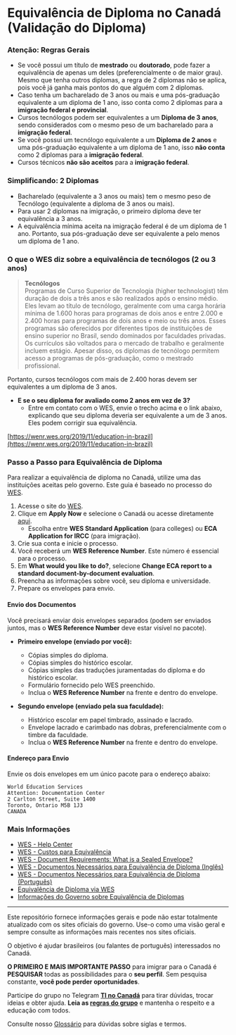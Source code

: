 # Equivalência de Diploma no Canadá (Validação do Diploma)

### Atenção: Regras Gerais

- Se você possui um título de **mestrado** ou **doutorado**, pode fazer a equivalência de apenas um deles (preferencialmente o de maior grau). Mesmo que tenha outros diplomas, a regra de 2 diplomas não se aplica, pois você já ganha mais pontos do que alguém com 2 diplomas.
- Caso tenha um bacharelado de 3 anos ou mais e uma pós-graduação equivalente a um diploma de 1 ano, isso conta como 2 diplomas para a **imigração federal e provincial**.
- Cursos tecnólogos podem ser equivalentes a um **Diploma de 3 anos**, sendo considerados com o mesmo peso de um bacharelado para a **imigração federal**.
- Se você possui um tecnólogo equivalente a um **Diploma de 2 anos** e uma pós-graduação equivalente a um diploma de 1 ano, isso **não conta** como 2 diplomas para a **imigração federal**.
- Cursos técnicos **não são aceitos** para a **imigração federal**.

### Simplificando: 2 Diplomas

- Bacharelado (equivalente a 3 anos ou mais) tem o mesmo peso de Tecnólogo (equivalente a diploma de 3 anos ou mais).
- Para usar 2 diplomas na imigração, o primeiro diploma deve ter equivalência a 3 anos.
- A equivalência mínima aceita na imigração federal é de um diploma de 1 ano. Portanto, sua pós-graduação deve ser equivalente a pelo menos um diploma de 1 ano.

### O que o WES diz sobre a equivalência de tecnólogos (2 ou 3 anos)

> **Tecnólogos**  
> Programas de Curso Superior de Tecnologia (higher technologist) têm duração de dois a três anos e são realizados após o ensino médio. Eles levam ao título de tecnólogo, geralmente com uma carga horária mínima de 1.600 horas para programas de dois anos e entre 2.000 e 2.400 horas para programas de dois anos e meio ou três anos. Esses programas são oferecidos por diferentes tipos de instituições de ensino superior no Brasil, sendo dominados por faculdades privadas. Os currículos são voltados para o mercado de trabalho e geralmente incluem estágio. Apesar disso, os diplomas de tecnólogo permitem acesso a programas de pós-graduação, como o mestrado profissional.

Portanto, cursos tecnólogos com mais de 2.400 horas devem ser equivalentes a um diploma de 3 anos.

- **E se o seu diploma for avaliado como 2 anos em vez de 3?**  
  - Entre em contato com o WES, envie o trecho acima e o link abaixo, explicando que seu diploma deveria ser equivalente a um de 3 anos. Eles podem corrigir sua equivalência.

[https://wenr.wes.org/2019/11/education-in-brazil](https://wenr.wes.org/2019/11/education-in-brazil)

### Passo a Passo para Equivalência de Diploma

Para realizar a equivalência de diploma no Canadá, utilize uma das instituições aceitas pelo governo. Este guia é baseado no processo do [WES](https://www.wes.org/ca/).

1. Acesse o site do [WES](https://www.wes.org/ca/).
2. Clique em **Apply Now** e selecione o Canadá ou acesse diretamente [aqui](https://applications.wes.org/createaccount/home/select-eval-type).
   - Escolha entre **WES Standard Application** (para colleges) ou **ECA Application for IRCC** (para imigração).
3. Crie sua conta e inicie o processo.
4. Você receberá um **WES Reference Number**. Este número é essencial para o processo.
5. Em **What would you like to do?**, selecione **Change ECA report to a standard document-by-document evaluation**.
6. Preencha as informações sobre você, seu diploma e universidade.
7. Prepare os envelopes para envio.

#### Envio dos Documentos

Você precisará enviar dois envelopes separados (podem ser enviados juntos, mas o **WES Reference Number** deve estar visível no pacote).

- **Primeiro envelope (enviado por você):**
  - Cópias simples do diploma.
  - Cópias simples do histórico escolar.
  - Cópias simples das traduções juramentadas do diploma e do histórico escolar.
  - Formulário fornecido pelo WES preenchido.
  - Inclua o **WES Reference Number** na frente e dentro do envelope.

- **Segundo envelope (enviado pela sua faculdade):**
  - Histórico escolar em papel timbrado, assinado e lacrado.
  - Envelope lacrado e carimbado nas dobras, preferencialmente com o timbre da faculdade.
  - Inclua o **WES Reference Number** na frente e dentro do envelope.

#### Endereço para Envio

Envie os dois envelopes em um único pacote para o endereço abaixo:

```
World Education Services  
Attention: Documentation Center  
2 Carlton Street, Suite 1400  
Toronto, Ontario M5B 1J3  
CANADA
```

### Mais Informações

- [WES - Help Center](https://www.wes.org/help#/path/Applying-to-WES/)
- [WES - Custos para Equivalência](https://www.wes.org/evaluations-and-fees/immigration/)
- [WES - Document Requirements: What is a Sealed Envelope?](https://www.youtube.com/watch?v=_dmkibY8DPk&t=4s)
- [WES - Documentos Necessários para Equivalência de Diploma (Inglês)](https://www.wes.org/ca/required-documents/)
- [WES - Documentos Necessários para Equivalência de Diploma (Português)](https://applications.wes.org/required/brazil.asp?ctry=ca)
- [Equivalência de Diploma via WES](https://vainevar.wordpress.com/2017/04/27/equivalencia-de-diploma-via-wes/)
- [Informações do Governo sobre Equivalência de Diplomas](https://www.canada.ca/en/immigration-refugees-citizenship/services/immigrate-canada/express-entry/documents/education-assessed/who.html)

---

Este repositório fornece informações gerais e pode não estar totalmente atualizado com os sites oficiais do governo. Use-o como uma visão geral e sempre consulte as informações mais recentes nos sites oficiais.

O objetivo é ajudar brasileiros (ou falantes de português) interessados no Canadá.

**O PRIMEIRO E MAIS IMPORTANTE PASSO** para imigrar para o Canadá é **PESQUISAR** todas as possibilidades para o **seu perfil**. Sem pesquisa constante, **você pode perder oportunidades**.

Participe do grupo no Telegram **[TI no Canadá](https://t.me/ti_no_canada)** para tirar dúvidas, trocar ideias e obter ajuda. **Leia as [regras do grupo](https://github.com/ti-no-canada/imigracao-para-o-canada/blob/master/regras-do-grupo.md)** e mantenha o respeito e a educação com todos.

Consulte nosso [Glossário](https://github.com/ti-no-canada/imigracao-para-o-canada/blob/master/glossario.md) para dúvidas sobre siglas e termos.
